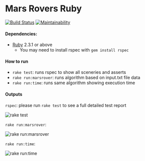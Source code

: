 # Mars Rovers Ruby

[![Build Status](https://semaphoreci.com/api/v1/seidelmaycon/mars-rovers-ruby/branches/master/badge.svg)](https://semaphoreci.com/seidelmaycon/mars-rovers-ruby)
[![Maintainability](https://api.codeclimate.com/v1/badges/17395d450a4f0ccc9f1d/maintainability)](https://codeclimate.com/github/seidelmaycon/mars-rovers-ruby/maintainability)

#### Dependencies:
* [Ruby](https://www.ruby-lang.org/en/) 2.3.1 or above
  * You may need to install rspec with `gem install rspec`

#### How to run

* `rake test`: runs rspec to show all sceneries and asserts
* `rake run:marsrover`: runs algorithm based on input.txt file data
* `rake run:time`: runs same algorithm showing execution time

#### Outputs
`rspec`: please run `rake test` to see a full detailed test report

![rake test](https://i.imgur.com/zxFg4Fm.png)

`rake run:marsrover`:

![rake run:marsrover](https://i.imgur.com/uI8gvnf.png)

`rake run:time`:

![rake run:time](https://i.imgur.com/tvOlKVF.png)
